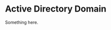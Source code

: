 [title]: # (Active Directory Domain)
[tags]: # (XXX)
[priority]: # (3425)
# Active Directory Domain
Something here.
